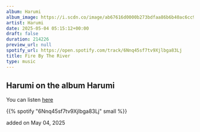 ```yaml
---
album: Harumi
album_image: https://i.scdn.co/image/ab67616d0000b273bdfaa86b6b40ac6cc94e2820
artist: Harumi
date: 2025-05-04 05:15:12+00:00
draft: false
duration: 214226
preview_url: null
spotify_url: https://open.spotify.com/track/6Nnq45sf7tv9Xjlbga83Lj
title: Fire By The River
type: music
---
```



## Harumi on the album Harumi

You can listen [here](https://open.spotify.com/track/6Nnq45sf7tv9Xjlbga83Lj)

{{% spotify "6Nnq45sf7tv9Xjlbga83Lj" small %}}

added on May 04, 2025